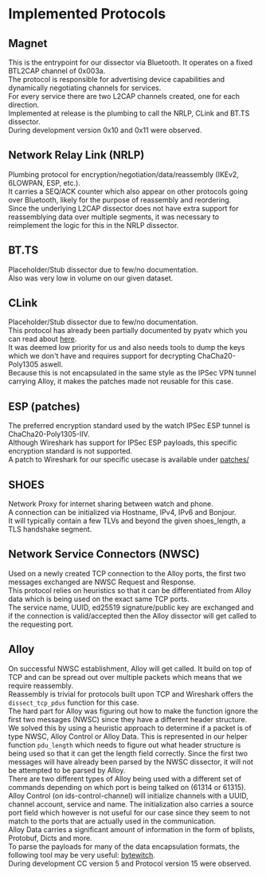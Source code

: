 # Implemented Protocols

## Magnet 
This is the entrypoint for our dissector via Bluetooth. It operates on a fixed BTL2CAP channel of 0x003a.\
The protocol is responsible for advertising device capabilities and dynamically negotiating channels for services.\
For every service there are two L2CAP channels created, one for each direction.\
Implemented at release is the plumbing to call the NRLP, CLink and BT.TS dissector.\
During development version 0x10 and 0x11 were observed.

## Network Relay Link (NRLP)
Plumbing protocol for encryption/negotiation/data/reassembly (IKEv2, 6LOWPAN, ESP, etc.).\
It carries a SEQ/ACK counter which also appear on other protocols going over Bluetooth, likely for the purpose of reassembly and reordering.\
Since the underlying L2CAP dissector does not have extra support for reassemblying data over multiple segments, it was necessary to reimplement the logic for this in the NRLP dissector.

## BT.TS
Placeholder/Stub dissector due to few/no documentation.\
Also was very low in volume on our given dataset.

## CLink
Placeholder/Stub dissector due to few/no documentation.\
This protocol has already been partially documented by pyatv which you can read about [here](https://pyatv.dev/documentation/protocols/#companion-link).\
It was deemed low priority for us and also needs tools to dump the keys which we don't have and requires support for decrypting ChaCha20-Poly1305 aswell.\
Because this is not encapsulated in the same style as the IPSec VPN tunnel carrying Alloy, it makes the patches made not reusable for this case.

## ESP (patches)
The preferred encryption standard used by the watch IPSec ESP tunnel is ChaCha20-Poly1305-IIV.\
Although Wireshark has support for IPSec ESP payloads, this specific encryption standard is not supported.\
A patch to Wireshark for our specific usecase is available under [patches/](patches/)

## SHOES
Network Proxy for internet sharing between watch and phone.\
A connection can be initialized via Hostname, IPv4, IPv6 and Bonjour.\
It will typically contain a few TLVs and beyond the given shoes_length, a TLS handshake segment.

## Network Service Connectors (NWSC)
Used on a newly created TCP connection to the Alloy ports, the first two messages exchanged are NWSC Request and Response.\
This protocol relies on heuristics so that it can be differentiated from Alloy data which is being used on the exact same TCP ports.\
The service name, UUID, ed25519 signature/public key are exchanged and if the connection is valid/accepted then the Alloy dissector will get called to the requesting port.

## Alloy
On successful NWSC establishment, Alloy will get called. It build on top of TCP and can be spread out over multiple packets which means that we require reassembly.\
Reassembly is trivial for protocols built upon TCP and Wireshark offers the ``dissect_tcp_pdus`` function for this case.\
The hard part for Alloy was figuring out how to make the function ignore the first two messages (NWSC) since they have a different header structure.\
We solved this by using a heuristic approach to determine if a packet is of type NWSC, Alloy Control or Alloy Data. This is represented in our helper function ``pdu_length`` which needs to figure out what header structure is being used so that it can get the length field correctly. Since the first two messages will have already been parsed by the NWSC dissector, it will not be attempted to be parsed by Alloy.\
There are two different types of Alloy being used with a different set of commands depending on which port is being talked on (61314 or 61315).\
Alloy Control (on ids-control-channel) will initialize channels with a UUID, channel account, service and name. The initialization also carries a source port field which however is not useful for our case since they seem to not match to the ports that are actually used in the communication.\
Alloy Data carries a significant amount of information in the form of bplists, Protobuf, Dicts and more.\
To parse the payloads for many of the data encapsulation formats, the following tool may be very useful: [bytewitch](https://rec0de.net/open/bytewitch/).\
During development CC version 5 and Protocol version 15 were observed.